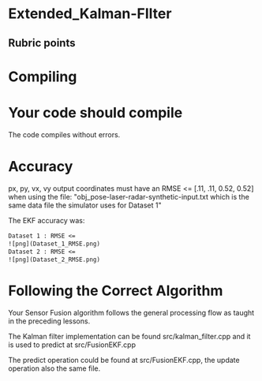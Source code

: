 # Extended_Kalman-FIlter
## Rubric points
# Compiling
# Your code should compile

The code compiles without errors.

# Accuracy
px, py, vx, vy output coordinates must have an RMSE <= [.11, .11, 0.52, 0.52] when using the file: "obj_pose-laser-radar-synthetic-input.txt which is the same data file the simulator uses for Dataset 1"

The EKF accuracy was:

    Dataset 1 : RMSE <= 
    ![png](Dataset_1_RMSE.png)
    Dataset 2 : RMSE <= 
    ![png](Dataset_2_RMSE.png)

# Following the Correct Algorithm
Your Sensor Fusion algorithm follows the general processing flow as taught in the preceding lessons.

The Kalman filter implementation can be found src/kalman_filter.cpp and it is used to predict at src/FusionEKF.cpp


The predict operation could be found at src/FusionEKF.cpp, the update operation also the same file.
